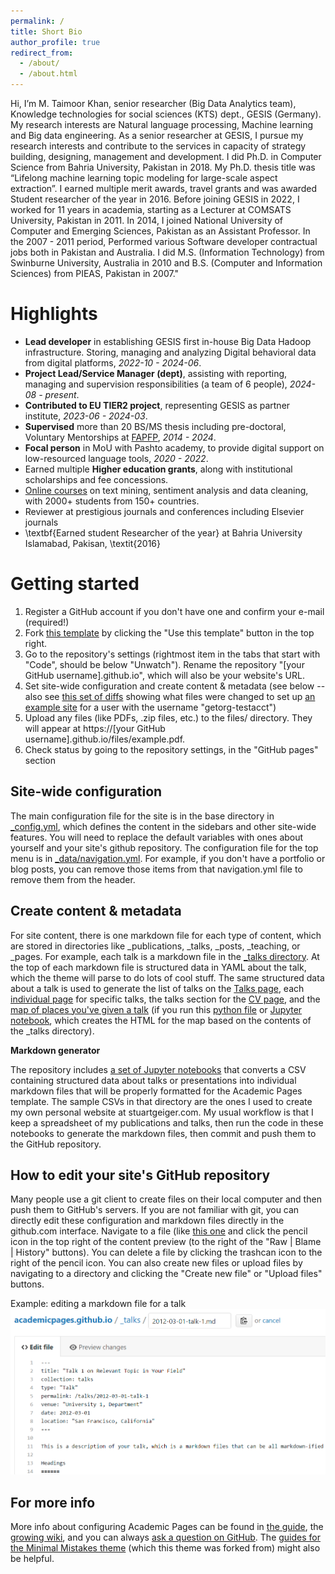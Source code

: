 ```yaml
---
permalink: /
title: Short Bio
author_profile: true
redirect_from: 
  - /about/
  - /about.html
---
```


Hi, I’m M. Taimoor Khan, senior researcher (Big Data Analytics team), Knowledge technologies for social sciences (KTS) dept., GESIS (Germany).
My research interests are Natural language processing, Machine learning and Big data engineering. As a senior researcher at GESIS, I pursue my research interests and contribute to the services in capacity of strategy building, designing, management and development. I did Ph.D. in Computer Science from Bahria University, Pakistan in 2018. My Ph.D. thesis title was “Lifelong machine learning topic modeling for large-scale aspect extraction”. I earned multiple merit awards, travel grants and was awarded Student researcher of the year in 2016.
Before joining GESIS in 2022, I worked for 11 years in academia, starting as a Lecturer at COMSATS University, Pakistan in 2011. In 2014, I joined National University of Computer and Emerging Sciences, Pakistan as an Assistant Professor. In the 2007 - 2011 period, Performed various Software developer contractual jobs both in Pakistan and Australia. I did M.S. (Information Technology) from Swinburne University, Australia in 2010 and B.S. (Computer and Information Sciences) from PIEAS, Pakistan in 2007."


Highlights
======
- <strong>Lead developer</strong> in establishing GESIS first in-house Big Data Hadoop infrastructure. Storing, managing and analyzing Digital behavioral data from digital platforms, <em>2022-10 - 2024-06</em>.
- <strong>Project Lead/Service Manager (dept)</strong>, assisting with reporting, managing and supervision responsibilities (a team of 6 people), <em>2024-08 - present</em>.
- <strong>Contributed to EU TIER2 project</strong>, representing GESIS as partner institute, <em>2023-06 - 2024-03</em>.
- <strong>Supervised</strong> more than 20 BS/MS thesis including pre-doctoral, Voluntary Mentorships at <a href="\href{https://airtable.com/shr99BCZFvYUgjCB8/tblEHHtuMGBXHqVc4">FAPFP</a>, <em>2014 - 2024</em>.
- <strong>Focal person</strong> in MoU with Pashto academy, to provide digital support on low-resourced language tools, <em>2020 - 2022</em>.
- Earned multiple <strong>Higher education grants</strong>, along with institutional scholarships and fee concessions.
- <a href="https://www.udemy.com/user/muhammad-taimoor-khan/">Online courses</a> on text mining, sentiment analysis and data cleaning, with 2000+ students from 150+ countries.
- Reviewer at prestigious journals and conferences including Elsevier journals  
- \textbf{Earned student Researcher of the year} at Bahria University Islamabad, Pakisan, \textit{2016}

Getting started
======
1. Register a GitHub account if you don't have one and confirm your e-mail (required!)
1. Fork [this template](https://github.com/academicpages/academicpages.github.io) by clicking the "Use this template" button in the top right. 
1. Go to the repository's settings (rightmost item in the tabs that start with "Code", should be below "Unwatch"). Rename the repository "[your GitHub username].github.io", which will also be your website's URL.
1. Set site-wide configuration and create content & metadata (see below -- also see [this set of diffs](http://archive.is/3TPas) showing what files were changed to set up [an example site](https://getorg-testacct.github.io) for a user with the username "getorg-testacct")
1. Upload any files (like PDFs, .zip files, etc.) to the files/ directory. They will appear at https://[your GitHub username].github.io/files/example.pdf.  
1. Check status by going to the repository settings, in the "GitHub pages" section

Site-wide configuration
------
The main configuration file for the site is in the base directory in [_config.yml](https://github.com/academicpages/academicpages.github.io/blob/master/_config.yml), which defines the content in the sidebars and other site-wide features. You will need to replace the default variables with ones about yourself and your site's github repository. The configuration file for the top menu is in [_data/navigation.yml](https://github.com/academicpages/academicpages.github.io/blob/master/_data/navigation.yml). For example, if you don't have a portfolio or blog posts, you can remove those items from that navigation.yml file to remove them from the header. 

Create content & metadata
------
For site content, there is one markdown file for each type of content, which are stored in directories like _publications, _talks, _posts, _teaching, or _pages. For example, each talk is a markdown file in the [_talks directory](https://github.com/academicpages/academicpages.github.io/tree/master/_talks). At the top of each markdown file is structured data in YAML about the talk, which the theme will parse to do lots of cool stuff. The same structured data about a talk is used to generate the list of talks on the [Talks page](https://academicpages.github.io/talks), each [individual page](https://academicpages.github.io/talks/2012-03-01-talk-1) for specific talks, the talks section for the [CV page](https://academicpages.github.io/cv), and the [map of places you've given a talk](https://academicpages.github.io/talkmap.html) (if you run this [python file](https://github.com/academicpages/academicpages.github.io/blob/master/talkmap.py) or [Jupyter notebook](https://github.com/academicpages/academicpages.github.io/blob/master/talkmap.ipynb), which creates the HTML for the map based on the contents of the _talks directory).

**Markdown generator**

The repository includes [a set of Jupyter notebooks](https://github.com/academicpages/academicpages.github.io/tree/master/markdown_generator
) that converts a CSV containing structured data about talks or presentations into individual markdown files that will be properly formatted for the Academic Pages template. The sample CSVs in that directory are the ones I used to create my own personal website at stuartgeiger.com. My usual workflow is that I keep a spreadsheet of my publications and talks, then run the code in these notebooks to generate the markdown files, then commit and push them to the GitHub repository.

How to edit your site's GitHub repository
------
Many people use a git client to create files on their local computer and then push them to GitHub's servers. If you are not familiar with git, you can directly edit these configuration and markdown files directly in the github.com interface. Navigate to a file (like [this one](https://github.com/academicpages/academicpages.github.io/blob/master/_talks/2012-03-01-talk-1.md) and click the pencil icon in the top right of the content preview (to the right of the "Raw | Blame | History" buttons). You can delete a file by clicking the trashcan icon to the right of the pencil icon. You can also create new files or upload files by navigating to a directory and clicking the "Create new file" or "Upload files" buttons. 

Example: editing a markdown file for a talk
![Editing a markdown file for a talk](/images/editing-talk.png)

For more info
------
More info about configuring Academic Pages can be found in [the guide](https://academicpages.github.io/markdown/), the [growing wiki](https://github.com/academicpages/academicpages.github.io/wiki), and you can always [ask a question on GitHub](https://github.com/academicpages/academicpages.github.io/discussions). The [guides for the Minimal Mistakes theme](https://mmistakes.github.io/minimal-mistakes/docs/configuration/) (which this theme was forked from) might also be helpful.
